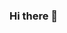 ### Hi there 👋

<!--
**kimmaroe/kimmaroe** is a ✨ _special_ ✨ repository because its `README.md` (this file) appears on your GitHub profile.

Name's Kim, currently studying web development at ENI Ecole informatique near Nantes.

I'll be available and happy to work on your projects very soon (november 16th).

Mostly learning Java (Jakarta EE), PHP, JS, SQL, HTML, CSS and more !

For more info please check my LinkedIn profile page www.linkedin.com/in/kimmaroe :)

Sincerly,
Kim 

